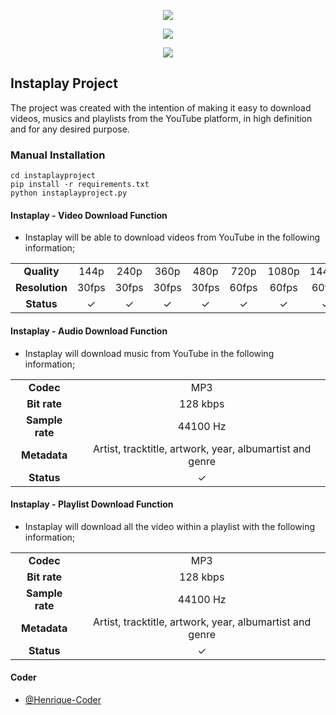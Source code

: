 <p align="center">
  <a href="https://github.com/Henrique-Coder/instaplayproject/releases/download/1.3.1/InstaplayProject-win-v1.3.1.exe"><img src="https://i.imgur.com/AlmiZYH.png"></a>

<p align="center">
  <a href="https://github.com/Henrique-Coder/instaplayproject/releases/download/1.3.1/InstaplayProject-win-v1.3.1.exe"><img src="https://i.imgur.com/CIfTMDG.png"></a>

<p align="center">
  <a href="https://github.com/Henrique-Coder/instaplayproject/releases/download/1.3.1/InstaplayProject-win-v1.3.1.exe"><img src="https://i.imgur.com/LpT2Yr2.png"></a>

##  Instaplay Project
The project was created with the intention of making it easy to download videos, musics and playlists from the YouTube platform, in high definition and for any desired purpose.

### Manual Installation
```
cd instaplayproject
pip install -r requirements.txt
python instaplayproject.py
```

#### Instaplay - Video Download Function
* Instaplay will be able to download videos from YouTube in the following information;

|||||||||||
| :------------: | :------------: | :------------: | :------------: | :------------: | :------------: | :------------: | :------------: | :------------: | :------------: |
|**Quality**|144p|240p|360p|480p|720p|1080p|1440p|2160p|4320p|
|**Resolution**|30fps|30fps|30fps|30fps|60fps|60fps|60fps|60fps|60fps|
|**Status**|✓|✓|✓|✓|✓|✓|✓|✓|✓|

#### Instaplay - Audio Download Function
* Instaplay will download music from YouTube in the following information;

|||
| :------------: | :------------: |
|**Codec**|MP3|
|**Bit rate**|128 kbps|
|**Sample rate**|44100 Hz|
|**Metadata**|Artist, tracktitle, artwork, year, albumartist and genre|
|**Status**|✓|

#### Instaplay - Playlist Download Function
* Instaplay will download all the video within a playlist with the following information;

|||
| :------------: | :------------: |
|**Codec**|MP3|
|**Bit rate**|128 kbps|
|**Sample rate**|44100 Hz|
|**Metadata**|Artist, tracktitle, artwork, year, albumartist and genre|
|**Status**|✓|

#### Coder
- [@Henrique-Coder](https://github.com/Henrique-Coder)
